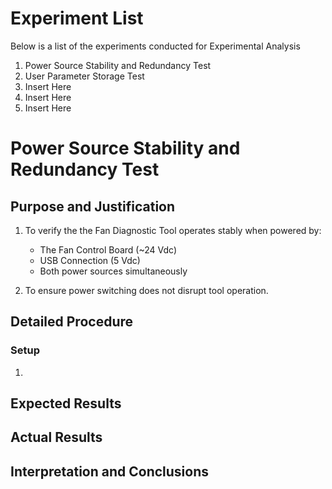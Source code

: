 # Experiment List

Below is a list of the experiments conducted for Experimental Analysis

1. Power Source Stability and Redundancy Test
2. User Parameter Storage Test
3. Insert Here
4. Insert Here
5. Insert Here

# Power Source Stability and Redundancy Test

## Purpose and Justification

1. To verify the the Fan Diagnostic Tool operates stably when powered by:
 
   - The Fan Control Board (~24 Vdc)
   - USB Connection (5 Vdc)
   - Both power sources simultaneously
2. To ensure power switching does not disrupt tool operation.

## Detailed Procedure

### Setup

1. 

## Expected Results

## Actual Results

## Interpretation and Conclusions
